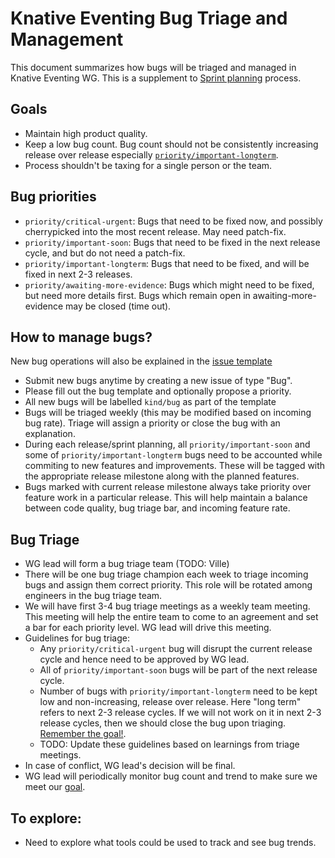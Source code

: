 # Knative Eventing Bug Triage and Management

This document summarizes how bugs will be triaged and managed in Knative Eventing WG.
This is a supplement to [Sprint planning](sprintplanning.md) process.

## Goals

- Maintain high product quality.
- Keep a low bug count. Bug count should not be consistently increasing release over release especially [`priority/important-longterm`](#Bug-priorities).
- Process shouldn't be taxing for a single person or the team.

## Bug priorities

- `priority/critical-urgent`: Bugs that need to be fixed now, and possibly cherrypicked into the most recent release. May need patch-fix.
- `priority/important-soon`: Bugs that need to be fixed in the next release cycle, and but do not need a patch-fix.
- `priority/important-longterm`: Bugs that need to be fixed, and will be fixed in next 2-3 releases.
- `priority/awaiting-more-evidence`: Bugs which might need to be fixed, but need more details first. Bugs which remain open in awaiting-more-evidence may be closed (time out).

## How to manage bugs?

New bug operations will also be explained in the [issue template](/.github/ISSUE_TEMPLATE/bug.md)

- Submit new bugs anytime by creating a new issue of type "Bug".
- Please fill out the bug template and optionally propose a priority.
- All new bugs will be labelled `kind/bug` as part of the template
- Bugs will be triaged weekly (this may be modified based on incoming bug
  rate). Triage will assign a priority or close the bug with an explanation.
- During each release/sprint planning, all `priority/important-soon` and some of `priority/important-longterm` bugs need to be accounted while commiting to new features and improvements. These will be tagged with the appropriate release milestone along with the planned features.
- Bugs marked with current release milestone always take priority over feature work in a particular release. This will help maintain a balance between code quality, bug triage bar, and incoming feature rate.


## Bug Triage

- WG lead will form a bug triage team (TODO: Ville)
- There will be one bug triage champion each week to triage incoming bugs and assign them correct priority. This role will be rotated among engineers in the bug triage team.
- We will have first 3-4 bug triage meetings as a weekly team meeting. This meeting will help the entire team to come to an agreement and set a bar for each priority level. WG lead will drive this meeting.
- Guidelines for bug triage:
    - Any `priority/critical-urgent` bug will disrupt the current release cycle and hence need to be approved by WG lead.
    - All of `priority/important-soon` bugs will be part of the next release cycle.
    - Number of bugs with `priority/important-longterm` need to be kept low and non-increasing, release over release. Here "long term" refers to next 2-3 release cycles. If we will not work on it in next 2-3 release cycles, then we should close the bug upon triaging.  [Remember the goal!](#Goals). 
    - TODO: Update these guidelines based on learnings from triage meetings.
- In case of conflict, WG lead's decision will be final.
- WG lead will periodically monitor bug count and trend to make sure we meet our [goal](#Goals).

## To explore:
- Need to explore what tools could be used to track and see bug trends.
